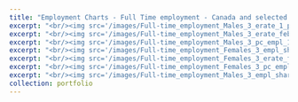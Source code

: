 ```yaml
---
title: "Employment Charts - Full Time employment - Canada and selected provinces by gender and education, February 2021 "
excerpt: "<br/><img src='/images/Full-time_employment_Males_3_erate_1_pch.png'>"
excerpt: "<br/><img src='/images/Full-time_employment_Males_3_erate_feb_ch_1_pch.png'>"
excerpt: "<br/><img src='/images/Full-time_employment_Males_3_pc_empl_1_pch.png'>"
excerpt: "<br/><img src='/images/Full-time_employment_Females_3_empl_share_1_pch.png'>"
excerpt: "<br/><img src='/images/Full-time_employment_Females_3_erate_feb_ch_1_pch.png'>"
excerpt: "<br/><img src='/images/Full-time_employment_Females_3_pc_empl_1_pch.png'>"
excerpt: "<br/><img src='/images/Full-time_employment_Males_3_empl_share_1_pch.png'>"
collection: portfolio
---
```


 
